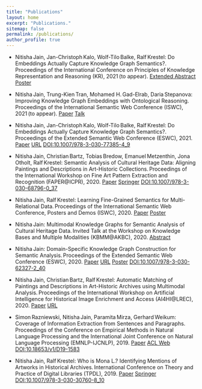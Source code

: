 ```yaml
---
title: "Publications"
layout: home
excerpt: "Publications."
sitemap: false
permalink: /publications/
author_profile: true
---
```



* Nitisha Jain, Jan-Christoph Kalo, Wolf-Tilo Balke, Ralf Krestel: Do Embeddings Actually Capture Knowledge Graph Semantics?. Proceedings of the International Conference on Principles of Knowledge Representation and Reasoning (KR), 2021 (to appear). [Extended Abstract]() [Poster]()

* Nitisha Jain, Trung-Kien Tran, Mohamed H. Gad-Elrab, Daria Stepanova: Improving Knowledge Graph Embeddings with Ontological Reasoning. Proceedings of the International Semantic Web Conference (ISWC), 2021 (to appear). [Paper]() [Talk]()

* Nitisha Jain, Jan-Christoph Kalo, Wolf-Tilo Balke, Ralf Krestel: Do Embeddings Actually Capture Knowledge Graph Semantics?. Proceedings of the Extended Semantic Web Conference (ESWC), 2021. [Paper]() [URL]() [DOI:10.1007/978-3-030-77385-4_9]()

* Nitisha Jain, Christian Bartz, Tobias Bredow, Emanuel Metzenthin, Jona Otholt, Ralf Krestel: Semantic Analysis of Cultural Heritage Data: Aligning Paintings and Descriptions in Art-Historic Collections. Proceedings of the International Workshop on Fine Art Pattern Extraction and Recognition (FAPER@ICPR), 2020. [Paper]() [Springer]() [DOI:10.1007/978-3-030-68796-0_37]()

* Nitisha Jain, Ralf Krestel: Learning Fine-Grained Semantics for Multi-Relational Data. Proceedings of the International Semantic Web Conference, Posters and Demos (ISWC), 2020. [Paper]() [Poster]()

* Nitisha Jain: Multimodal Knowledge Graphs for Semantic Analysis of Cultural Heritage Data. Invited Talk at the Workshop on Knowledge Bases and Multiple Modalities (KBMM@AKBC), 2020. [Abstract]()

* Nitisha Jain: Domain-Specific Knowledge Graph Construction for Semantic Analysis. Proceedings of the Extended Semantic Web Conference (ESWC), 2020. [Paper]() [URL]() [Poster]() [DOI:10.1007/978-3-030-62327-2_40]()

* Nitisha Jain, Christian Bartz, Ralf Krestel: Automatic Matching of Paintings and Descriptions in Art-Historic Archives using Multimodal Analysis. Proceedings of the International Workshop on Artificial Intelligence for Historical Image Enrichment and Access (AI4HI@LREC), 2020. [Paper]() [URL]()

* Simon Razniewski, Nitisha Jain, Paramita Mirza, Gerhard Weikum: Coverage of Information Extraction from Sentences and Paragraphs. Proceedings of the Conference on Empirical Methods in Natural Language Processing and the International Joint Conference on Natural Language Processing (EMNLP-IJCNLP), 2019. [Paper]() [ACL Web]() [DOI:10.18653/v1/D19-1583]()
 
* Nitisha Jain, Ralf Krestel: Who is Mona L.? Identifying Mentions of Artworks in Historical Archives. International Conference on Theory and Practice of Digital Libraries (TPDL), 2019. [Paper]() [Springer]() [DOI:10.1007/978-3-030-30760-8_10]()
